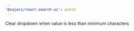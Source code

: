 ```yaml
---
'@sajari/react-search-ui': patch
---
```


Clear dropdown when value is less than minimum characters
